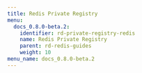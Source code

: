 ```yaml
---
title: Redis Private Registry
menu:
  docs_0.8.0-beta.2:
    identifier: rd-private-registry-redis
    name: Redis Private Registry
    parent: rd-redis-guides
    weight: 10
menu_name: docs_0.8.0-beta.2
---
```

